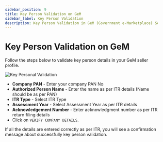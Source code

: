 ```yaml
---
sidebar_position: 9
title: Key Person Validation on GeM
sidebar_label: Key Person Validation
description: Key Person Validation in GeM (Government e-Marketplace) Seller Profile
---
```


# Key Person Validation on GeM
Follow the steps below to validate key person details in your GeM seller profile.

![Key Personal Validation](/img/doc/key-person-validation.jpg)

- **Company PAN** - Enter your company PAN No
- **Authorized Person Name** - Enter the name as per ITR details (Name should be as per PAN)
- **ITR Type** - Select ITR Type
- **Assessment Year** - Select Assessment Year as per ITR details
- **Acknowledgement Number** - Enter acknowledgment number as per ITR return filing details
- Click on `VERIFY COMPANY DETAILS`.

If all the details are entered correctly as per ITR, you will see a confirmation message about successfully key person validation.